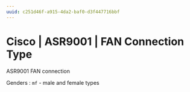 ```yaml
---
uuid: c251d46f-a915-4da2-baf0-d3f447716bbf
---
```

# Cisco | ASR9001 | FAN Connection Type

ASR9001 FAN  connection

Genders
: `mf` - male and female types

